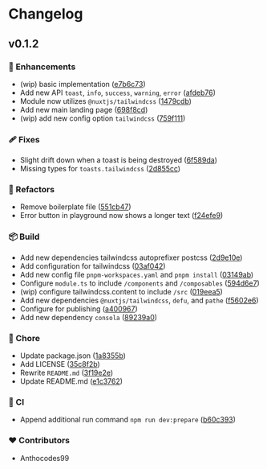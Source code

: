 # Changelog


## v0.1.2


### 🚀 Enhancements

- (wip) basic implementation ([e7b6c73](https://github.com/anthocodes99/nuxt-toast/commit/e7b6c73))
- Add new API `toast`, `info`, `success`, `warning`, `error` ([afdeb76](https://github.com/anthocodes99/nuxt-toast/commit/afdeb76))
- Module now utilizes `@nuxtjs/tailwindcss` ([1479cdb](https://github.com/anthocodes99/nuxt-toast/commit/1479cdb))
- Add new main landing page ([698f8cd](https://github.com/anthocodes99/nuxt-toast/commit/698f8cd))
- (wip) add new config option `tailwindcss` ([759f111](https://github.com/anthocodes99/nuxt-toast/commit/759f111))

### 🩹 Fixes

- Slight drift down when a toast is being destroyed ([6f589da](https://github.com/anthocodes99/nuxt-toast/commit/6f589da))
- Missing types for `toasts.tailwindcss` ([2d855cc](https://github.com/anthocodes99/nuxt-toast/commit/2d855cc))

### 💅 Refactors

- Remove boilerplate file ([551cb47](https://github.com/anthocodes99/nuxt-toast/commit/551cb47))
- Error button in playground now shows a longer text ([f24efe9](https://github.com/anthocodes99/nuxt-toast/commit/f24efe9))

### 📦 Build

- Add new dependencies tailwindcss autoprefixer postcss ([2d9e10e](https://github.com/anthocodes99/nuxt-toast/commit/2d9e10e))
- Add configuration for tailwindcss ([03af042](https://github.com/anthocodes99/nuxt-toast/commit/03af042))
- Add new config file `pnpm-workspaces.yaml` and `pnpm install` ([03149ab](https://github.com/anthocodes99/nuxt-toast/commit/03149ab))
- Configure `module.ts` to include `/components` and `/composables` ([594d6e7](https://github.com/anthocodes99/nuxt-toast/commit/594d6e7))
- (wip) configure tailwindcss.content to include `/src` ([019eea5](https://github.com/anthocodes99/nuxt-toast/commit/019eea5))
- Add new dependencies `@nuxtjs/tailwindcss`, `defu`, and `pathe` ([f5602e6](https://github.com/anthocodes99/nuxt-toast/commit/f5602e6))
- Configure for publishing ([a400967](https://github.com/anthocodes99/nuxt-toast/commit/a400967))
- Add new dependency `consola` ([89239a0](https://github.com/anthocodes99/nuxt-toast/commit/89239a0))

### 🏡 Chore

- Update package.json ([1a8355b](https://github.com/anthocodes99/nuxt-toast/commit/1a8355b))
- Add LICENSE ([35c8f2b](https://github.com/anthocodes99/nuxt-toast/commit/35c8f2b))
- Rewrite `README.md` ([3f19e2e](https://github.com/anthocodes99/nuxt-toast/commit/3f19e2e))
- Update README.md ([e1c3762](https://github.com/anthocodes99/nuxt-toast/commit/e1c3762))

### 🤖 CI

- Append additional run command `npm run dev:prepare` ([b60c393](https://github.com/anthocodes99/nuxt-toast/commit/b60c393))

### ❤️ Contributors

- Anthocodes99

